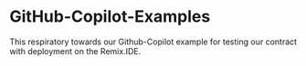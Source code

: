 # GitHub-Copilot-Examples

This respiratory towards our Github-Copilot example for testing our contract with deployment on the Remix.IDE.
